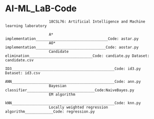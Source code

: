 # AI-ML_LaB-Code




                        18CSL76: Artificial Intelligence and Machine learning laboratory

                        A* implementation_________________________________Code: astar.py
                        AO* implementation________________________________Code: aostar.py
                        Candidate elimination_____________________________Code: candiate.py Dataset: candidate.csv
                        ID3_______________________________________________Code: id3.py Dataset: id3.csv
                        ANN_______________________________________________Code: ann.py
                        Bayesian classifier_______________________________Code:NaiveBayes.py
                        EM algorithm
                        kNN_______________________________________________Code: knn.py
                        Locally weighted regression algorithm_____________Code: regression.py
